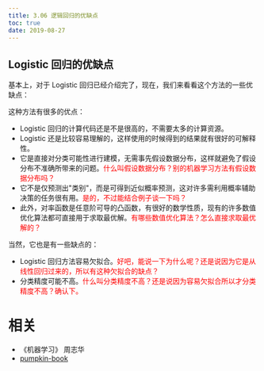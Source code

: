 ```yaml
---
title: 3.06 逻辑回归的优缺点
toc: true
date: 2019-08-27
---
```


## Logistic 回归的优缺点

基本上，对于 Logistic 回归已经介绍完了，现在，我们来看看这个方法的一些优缺点：

这种方法有很多的优点：

- Logistic 回归的计算代码还是不是很高的，不需要太多的计算资源。
- Logistic 还是比较容易理解的，这样使用的时候得到的结果就有很好的可解释性。
- 它是直接对分类可能性进行建模，无需事先假设数据分布，这样就避免了假设分布不准确所带来的问题。<span style="color:red;">什么叫假设数据分布？别的机器学习方法有假设数据分布吗？</span>
- 它不是仅预测出"类别"，而是可得到近似概率预测，这对许多需利用概率辅助决策的任务很有用。<span style="color:red;">是的，不过能结合例子谈一下吗？</span>
- 此外，对率函数是任意阶可导的凸函数，有很好的数学性质，现有的许多数值优化算法都可直接用于求取最优解。<span style="color:red;">有哪些数值优化算法？怎么直接求取最优解的？</span>


当然，它也是有一些缺点的：

- Logistic 回归方法容易欠拟合。<span style="color:red;">好吧，能说一下为什么呢？还是说因为它是从线性回归过来的，所以有这种欠拟合的缺点？</span>
- 分类精度可能不高。<span style="color:red;">什么叫分类精度不高？还是说因为容易欠拟合所以才分类精度不高？确认下。</span>






# 相关

- 《机器学习》 周志华
- [pumpkin-book](https://github.com/datawhalechina/pumpkin-book)

